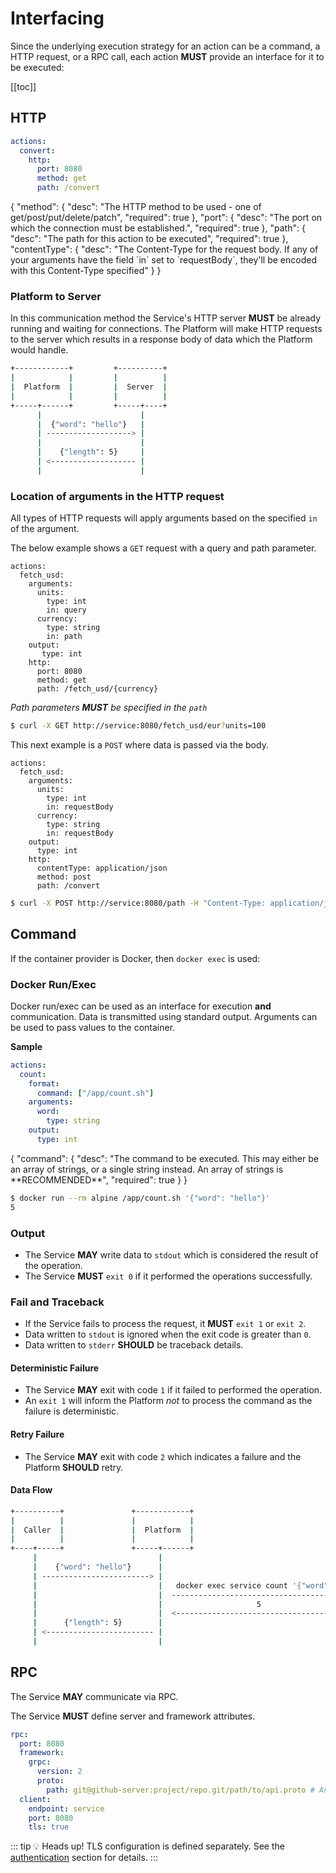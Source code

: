 # Interfacing

Since the underlying execution strategy for an action can be a command, a HTTP request, or a RPC call, 
each action **MUST** provide an interface for it to be executed:

[[toc]]

## HTTP

```yaml
actions:
  convert:
    http:
      port: 8080
      method: get
      path: /convert
```

<json-table>
<p>
{
    "method": {                                                          
        "desc": "The HTTP method to be used - one of get/post/put/delete/patch",
        "required": true
    },
    "port": {                                                          
        "desc": "The port on which the connection must be established.",
        "required": true
    },
    "path": {                                                          
        "desc": "The path for this action to be executed",
        "required": true
    },
    "contentType": {                                                              
        "desc": "The Content-Type for the request body. If any of your arguments have the field `in` set to `requestBody`, they'll be encoded with this Content-Type specified"
    }  
}
</p>
</json-table>

### Platform to Server

In this communication method the Service's HTTP server **MUST** be already running and waiting for connections.
The Platform will make HTTP requests to the server which results in a response body of data which the Platform would handle.

```bash
+------------+         +----------+
|            |         |          |
|  Platform  |         |  Server  |
|            |         |          |
+-----+------+         +-----+----+
      |                      |
      |  {"word": "hello"}   |
      | -------------------> |
      |                      |
      |    {"length": 5}     |
      | <------------------- |
      |                      |
```

### Location of arguments in the HTTP request

All types of HTTP requests will apply arguments based on the specified `in` of the argument.

The below example shows a `GET` request with a query and path parameter.

```yaml{4,5,6,7,8,9,13}
actions:
  fetch_usd:
    arguments:
      units:
        type: int
        in: query
      currency:
        type: string
        in: path
    output:
       type: int
    http:
      port: 8080
      method: get
      path: /fetch_usd/{currency}
```

*Path parameters **MUST** be specified in the `path`*

```sh
$ curl -X GET http://service:8080/fetch_usd/eur?units=100
```

This next example is a `POST` where data is passed via the body.

```yaml{4,5,6,7,8,9}
actions:
  fetch_usd:
    arguments:
      units:
        type: int
        in: requestBody
      currency:
        type: string
        in: requestBody
    output:
      type: int
    http:
      contentType: application/json
      method: post
      path: /convert
```

```sh
$ curl -X POST http://service:8080/path -H "Content-Type: application/json" -d '{"currency": "eur", "units": 100}'
```

## Command
If the container provider is Docker, then `docker exec` is used:

### Docker Run/Exec
Docker run/exec can be used as an interface for execution **and** communication.
Data is transmitted using standard output. Arguments can be used to pass values to the container.

**Sample**

```yaml
actions:
  count:
    format:
      command: ["/app/count.sh"]
    arguments:
      word:
        type: string
    output:
      type: int
```

<json-table>
<p>
{
    "command": {                                                          
        "desc": "The command to be executed. This may either be an array of strings, or a single string instead. An array of strings is **RECOMMENDED**",
        "required": true
    }
}
</p>
</json-table>

```sh
$ docker run --rm alpine /app/count.sh '{"word": "hello"}'
5
```

### Output
- The Service **MAY** write data to `stdout` which is considered the result of the operation.
- The Service **MUST** `exit 0` if it performed the operations successfully.

### Fail and Traceback
- If the Service fails to process the request, it **MUST** `exit 1` or `exit 2`.
- Data written to `stdout` is ignored when the exit code is greater than `0`.
- Data written to `stderr` **SHOULD** be traceback details.

#### Deterministic Failure
- The Service **MAY** exit with code `1` if it failed to performed the operation.
- An `exit 1` will inform the Platform *not* to process the command as the failure is deterministic.

#### Retry Failure
- The Service **MAY** exit with code `2` which indicates a failure and the Platform **SHOULD** retry.


#### Data Flow

```sh
+----------+               +------------+                                +----------------------+
|          |               |            |                                |                      |
|  Caller  |               |  Platform  |                                |  Interface via Exec  |
|          |               |            |                                |                      |
+----+-----+               +-----+------+                                +----------+-----------+
     |                           |                                                  |
     |    {"word": "hello"}      |                                                  |
     | ------------------------> |                                                  |
     |                           |   docker exec service count '{"word":"hello"}'   |
     |                           |  --------------------------------------------->  |
     |                           |                     5                            |
     |                           |  <---------------------------------------------  |
     |      {"length": 5}        |                                                  |
     | <------------------------ |                                                  |
     |                           |                                                  |
```

## RPC

The Service **MAY** communicate via RPC.

The Service **MUST** define server and framework attributes.

```yaml
rpc:
  port: 8080
  framework:
    grpc:
      version: 2
      proto:
        path: git@github-server:project/repo.git/path/to/api.proto # Any valid URI path can be used
  client:
    endpoint: service
    port: 8080
    tls: true
```

::: tip 💡 Heads up!
TLS configuration is defined separately. See the [authentication](/schema/authentication) section for details.
:::

